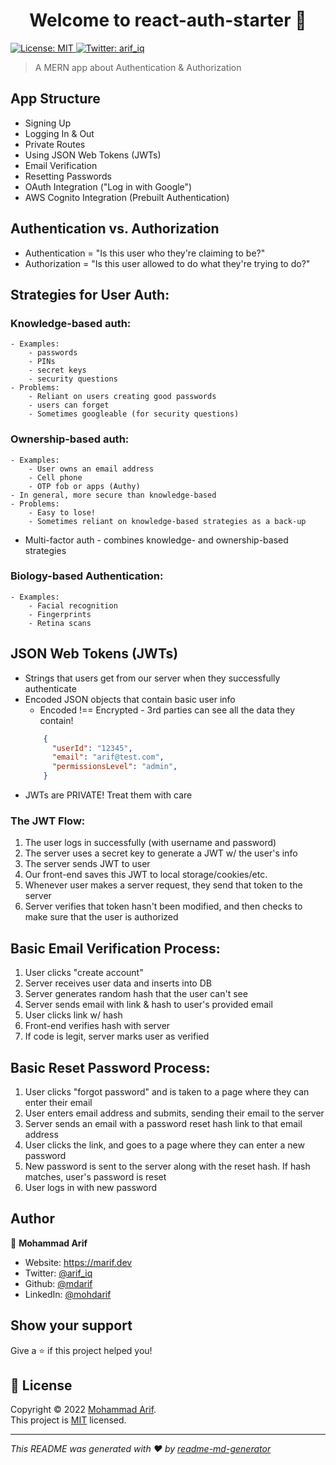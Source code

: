 <h1 align="center">Welcome to react-auth-starter 👋</h1>
<p>
  <a href="https://github.com/git/git-scm.com/blob/main/MIT-LICENSE.txt" target="_blank">
    <img alt="License: MIT" src="https://img.shields.io/badge/License-MIT-yellow.svg" />
  </a>
  <a href="https://twitter.com/arif_iq" target="_blank">
    <img alt="Twitter: arif_iq" src="https://img.shields.io/twitter/follow/arif_iq.svg?style=social" />
  </a>
</p>

> A MERN app about Authentication & Authorization

## App Structure
* Signing Up
* Logging In & Out
* Private Routes
* Using JSON Web Tokens (JWTs)
* Email Verification
* Resetting Passwords
* OAuth Integration ("Log in with Google")
* AWS Cognito Integration (Prebuilt Authentication)


## Authentication vs. Authorization
* Authentication = "Is this user who they're claiming to be?"
* Authorization = "Is this user allowed to do what they're trying to do?"


## Strategies for User Auth:

### Knowledge-based auth:
	- Examples:
		- passwords
		- PINs
		- secret keys
		- security questions
	- Problems:
		- Reliant on users creating good passwords
		- users can forget
		- Sometimes googleable (for security questions)
		
### Ownership-based auth:
	- Examples:
		- User owns an email address
		- Cell phone
		- OTP fob or apps (Authy)
	- In general, more secure than knowledge-based
	- Problems:
		- Easy to lose!
		- Sometimes reliant on knowledge-based strategies as a back-up

* Multi-factor auth - combines knowledge- and ownership-based strategies

### Biology-based Authentication:
	- Examples:
		- Facial recognition
		- Fingerprints
		- Retina scans


## JSON Web Tokens (JWTs)

- Strings that users get from our server when they successfully authenticate
- Encoded JSON objects that contain basic user info
	* Encoded !== Encrypted - 3rd parties can see all the data they contain!
  ```json
      {
        "userId": "12345",
        "email": "arif@test.com",
        "permissionsLevel": "admin",
      }
    ```
- JWTs are PRIVATE! Treat them with care


### The JWT Flow:

1. The user logs in successfully (with username and password)
2. The server uses a secret key to generate a JWT w/ the user's info
3. The server sends JWT to user
4. Our front-end saves this JWT to local storage/cookies/etc.
5. Whenever user makes a server request, they send that token to the server
6. Server verifies that token hasn't been modified, and then checks to make sure that the user is authorized


## Basic Email Verification Process:

1. User clicks "create account"
2. Server receives user data and inserts into DB
3. Server generates random hash that the user can't see
4. Server sends email with link & hash to user's provided email
5. User clicks link w/ hash
6. Front-end verifies hash with server
7. If code is legit, server marks user as verified


## Basic Reset Password Process:

1. User clicks "forgot password" and is taken to a page where they can enter their email
2. User enters email address and submits, sending their email to the server
3. Server sends an email with a password reset hash link to that email address
4. User clicks the link, and goes to a page where they can enter a new password
5. New password is sent to the server along with the reset hash. If hash matches, user's password is reset
6. User logs in with new password


## Author

👤 **Mohammad Arif**

* Website: https://marif.dev
* Twitter: [@arif_iq](https://twitter.com/arif_iq)
* Github: [@mdarif](https://github.com/mdarif)
* LinkedIn: [@mohdarif](https://linkedin.com/in/mohdarif)

## Show your support

Give a ⭐️ if this project helped you!

## 📝 License

Copyright © 2022 [Mohammad Arif](https://github.com/mdarif).<br />
This project is [MIT](https://github.com/git/git-scm.com/blob/main/MIT-LICENSE.txt) licensed.

***
_This README was generated with ❤️ by [readme-md-generator](https://github.com/kefranabg/readme-md-generator)_